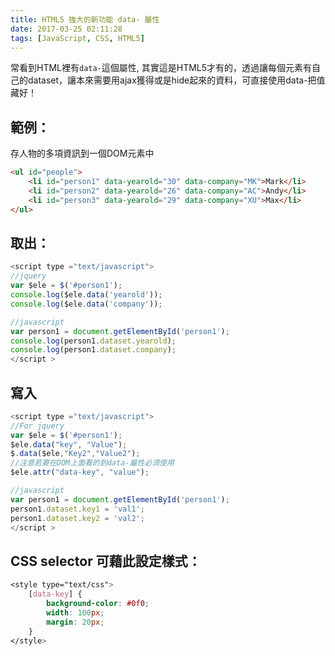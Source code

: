 ```yaml
---
title: HTML5 強大的新功能 data- 屬性
date: 2017-03-25 02:11:28
tags: [JavaScript, CSS, HTML5]
---
```


常看到HTML裡有`data-`這個屬性, 其實這是HTML5才有的，透過讓每個元素有自己的dataset，讓本來需要用ajax獲得或是hide起來的資料，可直接使用data-把值藏好！

## 範例：

存人物的多項資訊到一個DOM元素中

```html
<ul id="people">
    <li id="person1" data-yearold="30" data-company="MK">Mark</li>
    <li id="person2" data-yearold="26" data-company="AC">Andy</li>
    <li id="person3" data-yearold="29" data-company="XU">Max</li>
</ul>
```
<!-- more -->

## 取出：

```javascript
<script type ="text/javascript">
//jquery
var $ele = $('#person1');
console.log($ele.data('yearold'));
console.log($ele.data('company'));

//javascript
var person1 = document.getElementById('person1');
console.log(person1.dataset.yearold);
console.log(person1.dataset.company);
</script >
```

## 寫入
```javascript
<script type ="text/javascript">
//For jquery
var $ele = $('#person1');
$ele.data("key", "Value");
$.data($ele,"Key2","Value2");
//注意若要在DOM上面看的到data-屬性必須使用
$ele.attr("data-key", "value");

//javascript
var person1 = document.getElementById('person1');
person1.dataset.key1 = 'val1';
person1.dataset.key2 = 'val2';
</script >
```

## CSS selector 可藉此設定樣式：

```css
<style type="text/css">
    [data-key] {
        background-color: #0f0;
        width: 100px;
        margin: 20px;
    }
</style>
```